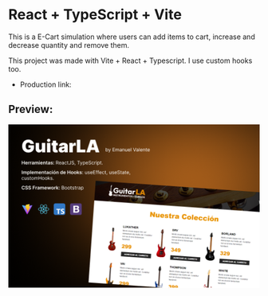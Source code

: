 # React + TypeScript + Vite

This is a E-Cart simulation where users can add items to cart, increase and decrease quantity and remove them.

This project was made with Vite + React + Typescript. I use custom hooks too.

- Production link:

## Preview:

![App image preview](./public/img/preview.png)
